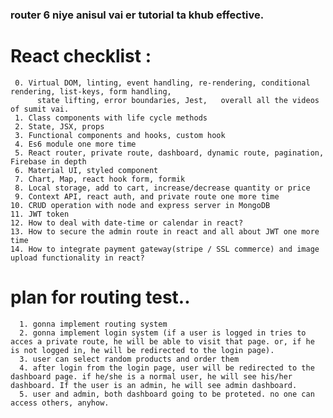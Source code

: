 ### router 6 niye anisul vai er tutorial ta khub effective.

# React checklist :

     0. Virtual DOM, linting, event handling, re-rendering, conditional rendering, list-keys, form handling,
          state lifting, error boundaries, Jest,   overall all the videos of sumit vai.
     1. Class components with life cycle methods
     2. State, JSX, props
     3. Functional components and hooks, custom hook
     4. Es6 module one more time
     5. React router, private route, dashboard, dynamic route, pagination, Firebase in depth
     6. Material UI, styled component
     7. Chart, Map, react hook form, formik
     8. Local storage, add to cart, increase/decrease quantity or price
     9. Context API, react auth, and private route one more time
    10. CRUD operation with node and express server in MongoDB
    11. JWT token
    12. How to deal with date-time or calendar in react?
    13. How to secure the admin route in react and all about JWT one more time
    14. How to integrate payment gateway(stripe / SSL commerce) and image upload functionality in react?

# plan for routing test..

      1. gonna implement routing system
      2. gonna implement login system (if a user is logged in tries to acces a private route, he will be able to visit that page. or, if he is not logged in, he will be redirected to the login page).
      3. user can select random products and order them
      4. after login from the login page, user will be redirected to the dashboard page. if he/she is a normal user, he will see his/her dashboard. If the user is an admin, he will see admin dashboard.
      5. user and admin, both dashboard going to be proteted. no one can access others, anyhow.
